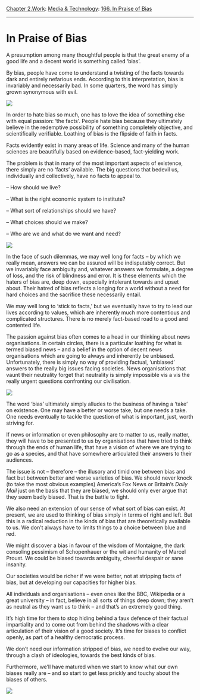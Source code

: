 [Chapter 2.Work](https://www.theschooloflife.com/thebookoflife/category/work/): [Media & Technology](https://www.theschooloflife.com/thebookoflife/category/work/media-and-technology/): [166. In Praise of Bias](https://www.theschooloflife.com/thebookoflife/in-praise-of-bias/)

* * *

# In Praise of Bias

A presumption among many thoughtful people is that the great enemy of a good life and a decent world is something called ‘bias’.

By bias, people have come to understand a twisting of the facts towards dark and entirely nefarious ends. According to this interpretation, bias is invariably and necessarily bad. In some quarters, the word has simply grown synonymous with evil.

![](https://upload.wikimedia.org/wikipedia/en/4/4b/Bigelectricchair.jpg)

In order to hate bias so much, one has to love the idea of something else with equal passion: ‘the facts’. People hate bias because they ultimately believe in the redemptive possibility of something completely objective, and scientifically verifiable. Loathing of bias is the flipside of faith in facts.

Facts evidently exist in many areas of life. Science and many of the human sciences are beautifully based on evidence-based, fact-yielding work.

The problem is that in many of the most important aspects of existence, there simply are no ‘facts’ available. The big questions that bedevil us, individually and collectively, have no facts to appeal to.

– How should we live?

– What is the right economic system to institute?

– What sort of relationships should we have?

– What choices should we make?

– Who are we and what do we want and need?

![](http://theredlist.com/media/database/fine_arts/arthistory/painting/pop_art/andy-warhol/018-andy-warhol-theredlist.jpg)

In the face of such dilemmas, we may well long for facts – by which we really mean, answers we can be assured will be indisputably correct. But we invariably face ambiguity and, whatever answers we formulate, a degree of loss, and the risk of blindness and error. It is these elements which the haters of bias are, deep down, especially intolerant towards and upset about. Their hatred of bias reflects a longing for a world without a need for hard choices and the sacrifice these necessarily entail.

We may well long to ‘stick to facts,’ but we eventually have to try to lead our lives according to values, which are inherently much more contentious and complicated structures. There is no merely fact-based road to a good and contented life.

The passion against bias often comes to a head in our thinking about news organisations. In certain circles, there is a particular loathing for what is termed biased news – and a belief in the option of decent news organisations which are going to always and inherently be unbiased. Unfortunately, there is simply no way of providing factual, ‘unbiased’ answers to the really big issues facing societies. News organisations that vaunt their neutrality forget that neutrality is simply impossible vis a vis the really urgent questions confronting our civilisation.

![](http://www.phaidon.com/resource/andy-warhol-green-disaster-green-disaster-twice-620x346.jpg)

The word ‘bias’ ultimately simply alludes to the business of having a ‘take’ on existence. One may have a better or worse take, but one needs a take. One needs eventually to tackle the question of what is important, just, worth striving for.

If news or information or even philosophy are to matter to us, really matter, they will have to be presented to us by organisations that have tried to think through the ends of human life, that have a vision of where we are trying to go as a species, and that have somewhere articulated their answers to their audiences.

The issue is not – therefore – the illusory and timid one between bias and fact but between better and worse varieties of bias. We should never knock (to take the most obvious examples) America’s Fox News or Britain’s _Daily Mail_ just on the basis that they are biased, we should only ever argue that they seem badly biased. That is the battle to fight.

We also need an extension of our sense of what sort of bias can exist. At present, we are used to thinking of bias simply in terms of right and left. But this is a radical reduction in the kinds of bias that are theoretically available to us. We don’t always have to limits things to a choice between blue and red.

We might discover a bias in favour of the wisdom of Montaigne, the dark consoling pessimism of Schopenhauer or the wit and humanity of Marcel Proust. We could be biased towards ambiguity, cheerful despair or sane insanity.

Our societies would be richer if we were better, not at stripping facts of bias, but at developing our capacities for higher bias.

All individuals and organisations – even ones like the BBC, Wikipedia or a great university – in fact, believe in all sorts of things deep down; they aren’t as neutral as they want us to think – and that’s an extremely good thing.

It’s high time for them to stop hiding behind a faux defence of their factual impartiality and to come out from behind the shadows with a clear articulation of their vision of a good society. It’s time for biases to conflict openly, as part of a healthy democratic process.

We don’t need our information stripped of bias, we need to evolve our way, through a clash of ideologies, towards the best kinds of bias.

Furthermore, we’ll have matured when we start to know what our own biases really are – and so start to get less prickly and touchy about the biases of others.

[![](https://img.youtube.com/vi/ZbPt66TYsFM/0.jpg)](https://www.youtube.com/embed/ZbPt66TYsFM '')
